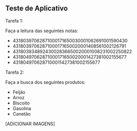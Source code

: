 ## Teste de Aplicativo

Tarefa 1:

Faça a leitura das seguintes notas:
- 43180397062871000171650030001062691001590430
- 43180397062871000171650020001408561002126791
- 43180393489243002836650020001008231002250822
- 43180497062871000171650020001427381002155677
- 4318049706287100011427381002155677

Tarefa 2:

Faça a busca dos seguintes produtos:
- Feijão
- Arroz
- Biscoito
- Gasolina
- Canetão

[ADICIONAR IMAGENS]